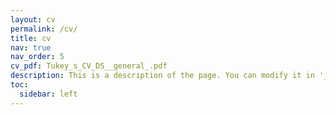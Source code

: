 ```yaml
---
layout: cv
permalink: /cv/
title: cv
nav: true
nav_order: 5
cv_pdf: Tukey_s_CV_DS__general_.pdf
description: This is a description of the page. You can modify it in '_pages/cv.md'. You can also change or remove the top pdf download button.
toc:
  sidebar: left
---
```

